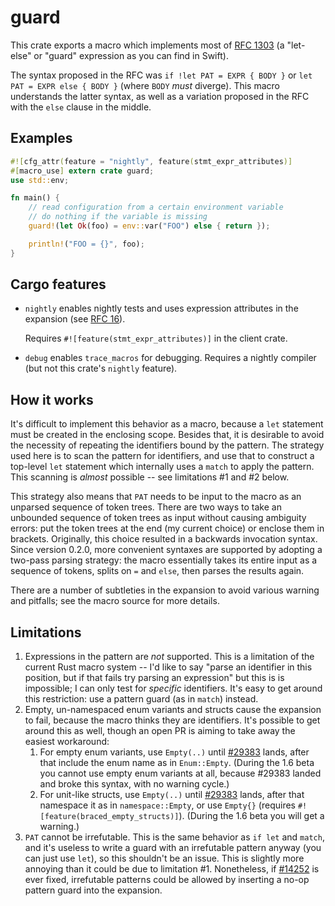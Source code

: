 # guard

This crate exports a macro which implements most of [RFC 1303](https://github.com/rust-lang/rfcs/pull/1303) (a "let-else" or "guard" expression as you can find in Swift).

The syntax proposed in the RFC was `if !let PAT = EXPR { BODY }` or `let PAT = EXPR else { BODY }` (where `BODY` _must_ diverge). This macro understands the latter syntax, as well as a variation proposed in the RFC with the `else` clause in the middle.

## Examples

```rust
#![cfg_attr(feature = "nightly", feature(stmt_expr_attributes)]
#[macro_use] extern crate guard;
use std::env;

fn main() {
    // read configuration from a certain environment variable
    // do nothing if the variable is missing
    guard!(let Ok(foo) = env::var("FOO") else { return });

    println!("FOO = {}", foo);
}
```

## Cargo features

- `nightly` enables nightly tests and uses expression attributes in the expansion (see [RFC 16](https://github.com/rust-lang/rfcs/pull/16)).

  Requires `#![feature(stmt_expr_attributes)]` in the client crate.
- `debug` enables `trace_macros` for debugging. Requires a nightly compiler (but not this crate's `nightly` feature).

## How it works

It's difficult to implement this behavior as a macro, because a `let` statement must be created in the enclosing scope. Besides that, it is desirable to avoid the necessity of repeating the identifiers bound by the pattern. The strategy used here is to scan the pattern for identifiers, and use that to construct a top-level `let` statement which internally uses a `match` to apply the pattern. This scanning is _almost_ possible -- see limitations #1 and #2 below.

This strategy also means that `PAT` needs to be input to the macro as an unparsed sequence of token trees. There are two ways to take an unbounded sequence of token trees as input without causing ambiguity errors: put the token trees at the end (my current choice) or enclose them in brackets. Originally, this choice resulted in a backwards invocation syntax. Since version 0.2.0, more convenient syntaxes are supported by adopting a two-pass parsing strategy: the macro essentially takes its entire input as a sequence of tokens, splits on `=` and `else`, then parses the results again.

There are a number of subtleties in the expansion to avoid various warning and pitfalls; see the macro source for more details.

## Limitations

1. Expressions in the pattern are _not_ supported. This is a limitation of the current Rust macro system -- I'd like to say "parse an identifier in this position, but if that fails try parsing an expression" but this is is impossible; I can only test for _specific_ identifiers. It's easy to get around this restriction: use a pattern guard (as in `match`) instead.
2. Empty, un-namespaced enum variants and structs cause the expansion to fail, because the macro thinks they are identifiers. It's possible to get around this as well, though an open PR is aiming to take away the easiest workaround:
    1. For empty enum variants, use `Empty(..)` until [#29383](https://github.com/rust-lang/rust/issues/29383) lands, after that include the enum name as in `Enum::Empty`. (During the 1.6 beta you cannot use empty enum variants at all, because #29383 landed and broke this syntax, with no warning cycle.)
    2. For unit-like structs, use `Empty(..)` until [#29383](https://github.com/rust-lang/rust/issues/28393) lands, after that namespace it as in `namespace::Empty`, or use `Empty{}` (requires `#![feature(braced_empty_structs)]`). (During the 1.6 beta you will get a warning.)
3. `PAT` cannot be irrefutable. This is the same behavior as `if let` and `match`, and it's useless to write a guard with an irrefutable pattern anyway (you can just use `let`), so this shouldn't be an issue. This is slightly more annoying than it could be due to limitation #1. Nonetheless, if [#14252](https://github.com/rust-lang/rust/issues/14252) is ever fixed, irrefutable patterns could be allowed by inserting a no-op pattern guard into the expansion.

